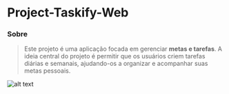 # Project-Taskify-Web


### Sobre 

> Este projeto é uma aplicação focada em gerenciar **metas e tarefas**. A ideia central do projeto é permitir que os usuários criem tarefas diárias e semanais, ajudando-os a organizar e acompanhar suas metas pessoais.


![alt text](https://media.discordapp.net/attachments/1249946367632347207/1298713655956733994/Projects-In-Orbnit.png?ex=671a90d8&is=67193f58&hm=bb3f76f167e9e147351c6cd0bb9d2bd514d1495ec2952a499116922312a01979&=&format=webp&quality=lossless&width=687&height=437)


